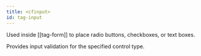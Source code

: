 ```yaml
---
title: <cfinput>
id: tag-input
---
```


Used inside [[tag-form]] to place radio buttons, checkboxes, or text boxes.

Provides input validation for the specified control type.
